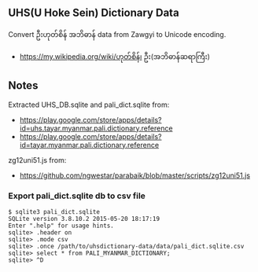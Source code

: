 ## UHS(U Hoke Sein) Dictionary Data

Convert ဦးဟုတ်စိန် အဘိဓာန် data from Zawgyi to Unicode encoding.

* https://my.wikipedia.org/wiki/ဟုတ်​စိန်၊ ဦး(အဘိဓာန်​ဆရာ​ကြီး)

## Notes

Extracted UHS_DB.sqlite and pali_dict.sqlite from:
* https://play.google.com/store/apps/details?id=uhs.tayar.myanmar.pali.dictionary.reference
* https://play.google.com/store/apps/details?id=tayar.myanmar.pali.dictionary.reference

zg12uni51.js from:
* https://github.com/ngwestar/parabaik/blob/master/scripts/zg12uni51.js

### Export pali_dict.sqlite db to csv file

```
$ sqlite3 pali_dict.sqlite 
SQLite version 3.8.10.2 2015-05-20 18:17:19
Enter ".help" for usage hints.
sqlite> .header on
sqlite> .mode csv
sqlite> .once /path/to/uhsdictionary-data/data/pali_dict.sqlite.csv
sqlite> select * from PALI_MYANMAR_DICTIONARY;
sqlite> ^D
```
